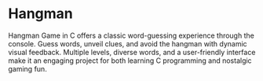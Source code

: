 # Hangman
Hangman Game in C offers a classic word-guessing experience through the console. Guess words, unveil clues, and avoid the hangman with dynamic visual feedback. Multiple levels, diverse words, and a user-friendly interface make it an engaging project for both learning C programming and nostalgic gaming fun.
